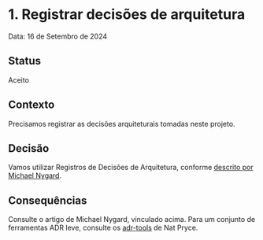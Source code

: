 # 1. Registrar decisões de arquitetura

Data: 16 de Setembro de 2024

## Status

Aceito

## Contexto

Precisamos registrar as decisões arquiteturais tomadas neste projeto.

## Decisão

Vamos utilizar Registros de Decisões de Arquitetura,
conforme [descrito por Michael Nygard](http://thinkrelevance.com/blog/2011/11/15/documenting-architecture-decisions).

## Consequências

Consulte o artigo de Michael Nygard, vinculado acima. Para um conjunto de ferramentas ADR leve, consulte os [adr-tools](https://github.com/npryce/adr-tools) de Nat Pryce.